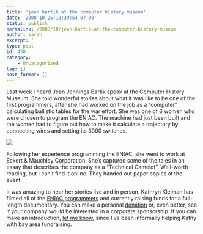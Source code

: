 ```yaml
---
title: 'jean bartik at the computer history museum'
date: '2008-10-25T18:39:54-07:00'
status: publish
permalink: /2008/10/jean-bartik-at-the-computer-history-museum
author: sarah
excerpt: ''
type: post
id: 430
category:
    - Uncategorized
tag: []
post_format: []
---
```

Last week I heard Jean Jennings Bartik speak at the Computer History Museum. She told wonderful stories about what it was like to be one of the first programmers, after she had worked on the job as a “computer” calculating ballistic tables for the war effort. She was one of 6 women who were chosen to program the ENIAC. The machine had just been built and the women had to figure out how to make it calculate a trajectory by connecting wires and setting its 3000 switches.

![](http://eniacprogrammers.org/images/kk-eniac2-400-fw.jpg)

Following her experience programming the ENIAC, she went to work at Eckert &amp; Mauchley Corporation. She’s captured some of the tales in an essay that describes the company as a “Technical Camelot”. Well-worth reading, but I can’t find it online. They handed out paper copies at the event.

It was amazing to hear her stories live and in person. Kathryn Kleiman has filmed all of the [ENIAC programmers](http://eniacprogrammers.org/) and currently raising funds for a full-length documentary. You can make a personal [donation](http://eniacprogrammers.org/donate.html) or, even better, see if your company would be interested in a corporate sponsorship. If you can make an introduction, [let me know](https://www.ultrasaurus.com/emailme.php), since I’ve been informally helping Kathy with bay area fundraising.